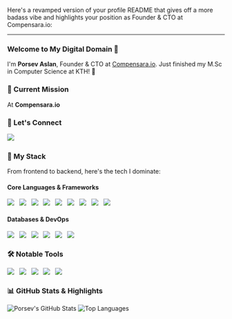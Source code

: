 Here's a revamped version of your profile README that gives off a more badass vibe and highlights your position as Founder & CTO at Compensara.io:

---

### Welcome to My Digital Domain 👾
I'm **Porsev Aslan**, Founder & CTO at [Compensara.io](https://www.compensara.io). Just finished my M.Sc in Computer Science at KTH! 🚀

### 🚀 Current Mission
At **Compensara.io**

### 📡 Let's Connect

<a href="https://www.linkedin.com/in/porsev-aslan"><img src="https://img.shields.io/badge/LinkedIn%20-%230077B5.svg?&style=for-the-badge&logo=linkedin&logoColor=white" /></a>&nbsp;&nbsp;&nbsp;&nbsp;

### 🧠 My Stack
From frontend to backend, here's the tech I dominate:

#### **Core Languages & Frameworks**
<p>
   <img src="https://img.shields.io/badge/Python-%2314354C.svg?&style=for-the-badge&logo=python&logoColor=white" />&nbsp;&nbsp;
   <img src="https://img.shields.io/badge/FastAPI-%2300C7B7.svg?&style=for-the-badge&logo=fastapi&logoColor=white" />&nbsp;&nbsp;
   <img src="https://img.shields.io/badge/Java-%23ED8B00.svg?&style=for-the-badge&logo=java&logoColor=white" />&nbsp;&nbsp;
   <img src="https://img.shields.io/badge/Next.js-%23000000.svg?&style=for-the-badge&logo=nextdotjs&logoColor=white" />&nbsp;&nbsp;
   <img src="https://img.shields.io/badge/JavaScript-%23F7DF1E.svg?&style=for-the-badge&logo=javascript&logoColor=black" />&nbsp;&nbsp;
   <img src="https://img.shields.io/badge/React-%2361DAFB.svg?&style=for-the-badge&logo=react&logoColor=black" />&nbsp;&nbsp;
   <img src="https://img.shields.io/badge/Node.js-%23339933.svg?&style=for-the-badge&logo=nodedotjs&logoColor=white" />&nbsp;&nbsp;
   <img src="https://img.shields.io/badge/Spring-%236DB33F.svg?&style=for-the-badge&logo=spring&logoColor=white" />&nbsp;&nbsp;
   <img src="https://img.shields.io/badge/Django-%23092E20.svg?&style=for-the-badge&logo=django&logoColor=white" />&nbsp;&nbsp;
</p>

#### **Databases & DevOps**
<p>
   <img src="https://img.shields.io/badge/PostgreSQL-%23336791.svg?&style=for-the-badge&logo=postgresql&logoColor=white" />&nbsp;&nbsp;
   <img src="https://img.shields.io/badge/SQL-%2300f.svg?&style=for-the-badge&logo=postgresql&logoColor=white" />&nbsp;&nbsp;
   <img src="https://img.shields.io/badge/Docker-%232496ED.svg?&style=for-the-badge&logo=docker&logoColor=white" />&nbsp;&nbsp;
   <img src="https://img.shields.io/badge/Kubernetes-%23326ce5.svg?&style=for-the-badge&logo=kubernetes&logoColor=white" />&nbsp;&nbsp;
   <img src="https://img.shields.io/badge/Git-%23F05033.svg?&style=for-the-badge&logo=git&logoColor=white" />&nbsp;&nbsp;
   <img src="https://img.shields.io/badge/GitHub-%23181717.svg?&style=for-the-badge&logo=github&logoColor=white" />&nbsp;&nbsp;
</p>

### 🛠️ Notable Tools
<p>
   <img src="https://img.shields.io/badge/Azure-%230072C6.svg?&style=for-the-badge&logo=microsoft-azure&logoColor=white" />&nbsp;&nbsp;
   <img src="https://img.shields.io/badge/GCP-%234285F4.svg?&style=for-the-badge&logo=google-cloud&logoColor=white" />&nbsp;&nbsp;
   <img src="https://img.shields.io/badge/GitHub%20Actions-%232088FF.svg?&style=for-the-badge&logo=github-actions&logoColor=white" />&nbsp;&nbsp;
   <img src="https://img.shields.io/badge/Postman-%23FF6C37.svg?&style=for-the-badge&logo=postman&logoColor=white" />&nbsp;&nbsp;
   <img src="https://img.shields.io/badge/AWS-%23232F3E.svg?&style=for-the-badge&logo=amazon-aws&logoColor=white" />&nbsp;&nbsp;
</p>

### 📊 GitHub Stats & Highlights
![Porsev's GitHub Stats](https://github-readme-stats.vercel.app/api?username=mrporsev&show_icons=true&theme=radical&count_private=true)
![Top Languages](https://github-readme-stats.vercel.app/api/top-langs/?username=mrporsev&layout=compact&theme=radical)
